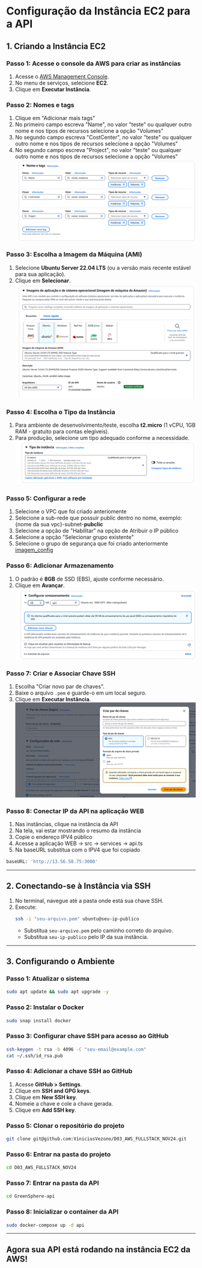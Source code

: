 # Configuração da Instância EC2 para a API

## 1. Criando a Instância EC2

### Passo 1: Acesse o console da AWS para criar as instâncias
1. Acesse o [AWS Management Console](https://aws.amazon.com/console/).
2. No menu de serviços, selecione **EC2**.
3. Clique em **Executar Instância**.

### Passo 2: Nomes e tags 
1. Clique em "Adicionar mais tags"
2. No primeiro campo escreva "Name", no valor "teste" ou qualquer outro nome e nos tipos de recursos selecione a opção "Volumes"
3. No segundo campo escreva "CostCenter", no valor "teste" ou qualquer outro nome e nos tipos de recursos selecione a opção "Volumes"
4. No segundo campo escreva "Project", no valor "teste" ou qualquer outro nome e nos tipos de recursos selecione a opção "Volumes"
![nome_tags](./imagens/nome_tages.png)

### Passo 3: Escolha a Imagem da Máquina (AMI)

1. Selecione **Ubuntu Server 22.04 LTS** (ou a versão mais recente estável para sua aplicação).
2. Clique em **Selecionar**.
![imagem_SO](./imagens/SO_maquina_virtual.png)

### Passo 4: Escolha o Tipo da Instância

1. Para ambiente de desenvolvimento/teste, escolha **t2.micro** (1 vCPU, 1GB RAM - gratuito para contas elegíveis).
2. Para produção, selecione um tipo adequado conforme a necessidade.
![imagem_tipo_instancia](./imagens/tipo_instancia.png)

### Passo 5: Configurar a rede 
1. Selecione o VPC que foi criado anteriomente  
2. Selecione a sub-rede que possuir public dentro no nome, exemplo: {nome da sua vpc}-subnet-**pubclic**
3. Selecione a opção de "Habilitar" na opção de Atribuir o IP público
4. Selecione a opção  "Selecionar grupo existente"
5. Selecione o grupo de segurança que foi criado anteriormente
[imagem_config](imagens\print11_s3.png)

### Passo 6: Adicionar Armazenamento

1. O padrão é **8GB** de SSD (EBS), ajuste conforme necessário.
2. Clique em **Avançar**.
![imagem_armazenamento](./imagens/armazenamento.png)


### Passo 7: Criar e Associar Chave SSH

1. Escolha "Criar novo par de chaves".
2. Baixe o arquivo `.pem` e guarde-o em um local seguro.
3. Clique em **Executar Instância**.
![imagem_par_de_chaves](./imagens/criar_par_chave.png)

### Passo 8: Conectar IP da API na aplicação WEB
1. Nas instâncias, clique na instância da API 
2. Na tela, vai estar mostrando o resumo da instância 
3. Copie o endereço IPV4 público 
4. Acesse a aplicação WEB -> src -> services -> api.ts
5. Na baseURL substitua com o IPV4 que foi copiado 
```sh
baseURL: 'http://13.56.58.75:3000'
```

---

## 2. Conectando-se à Instância via SSH
1. No terminal, navegue até a pasta onde está sua chave SSH.
2. Execute:
   ```sh
   ssh -i "seu-arquivo.pem" ubuntu@seu-ip-publico
   ```
   - Substitua `seu-arquivo.pem` pelo caminho correto do arquivo.
   - Substitua `seu-ip-publico` pelo IP da sua instância.

---

## 3. Configurando o Ambiente

### Passo 1: Atualizar o sistema
```sh
sudo apt update && sudo apt upgrade -y
```

### Passo 2: Instalar o Docker
```sh
sudo snap install docker
```

### Passo 3: Configurar chave SSH para acesso ao GitHub
```sh
ssh-keygen -t rsa -b 4096 -C "seu-email@example.com"
cat ~/.ssh/id_rsa.pub
```

### Passo 4: Adicionar a chave SSH ao GitHub
1. Acesse **GitHub > Settings**.
2. Clique em **SSH and GPG keys**.
3. Clique em **New SSH key**.
4. Nomeie a chave e cole a chave gerada.
5. Clique em **Add SSH key**.

### Passo 5: Clonar o repositório do projeto
```sh
git clone git@github.com:ViniciusVezono/D03_AWS_FULLSTACK_NOV24.git
```

### Passo 6: Entrar na pasta do projeto
```sh
cd D03_AWS_FULLSTACK_NOV24
```

### Passo 7: Entrar na pasta da API
```sh
cd GreenSphere-api
```

### Passo 8: Inicializar o container da API
```sh
sudo docker-compose up -d api
```

---

## Agora sua API está rodando na instância EC2 da AWS!


